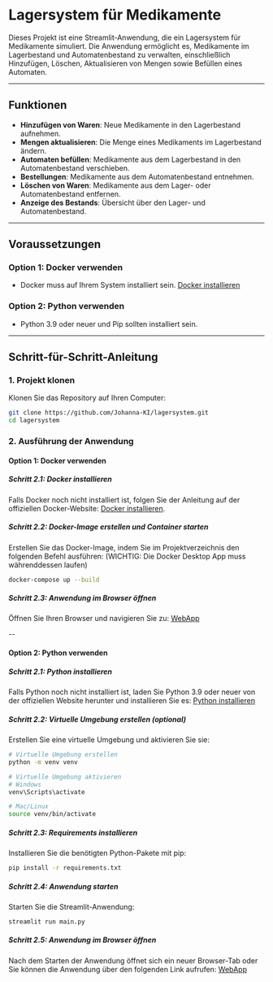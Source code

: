 # **Lagersystem für Medikamente**

Dieses Projekt ist eine Streamlit-Anwendung, die ein Lagersystem für Medikamente simuliert. Die Anwendung ermöglicht es, Medikamente im Lagerbestand und Automatenbestand zu verwalten, einschließlich Hinzufügen, Löschen, Aktualisieren von Mengen sowie Befüllen eines Automaten.

---

## **Funktionen**

- **Hinzufügen von Waren**: Neue Medikamente in den Lagerbestand aufnehmen.
- **Mengen aktualisieren**: Die Menge eines Medikaments im Lagerbestand ändern.
- **Automaten befüllen**: Medikamente aus dem Lagerbestand in den Automatenbestand verschieben.
- **Bestellungen**: Medikamente aus dem Automatenbestand entnehmen.
- **Löschen von Waren**: Medikamente aus dem Lager- oder Automatenbestand entfernen.
- **Anzeige des Bestands**: Übersicht über den Lager- und Automatenbestand.

---

## **Voraussetzungen**

### **Option 1: Docker verwenden**
- Docker muss auf Ihrem System installiert sein. [Docker installieren](https://docs.docker.com/get-docker/)

### **Option 2: Python verwenden**
- Python 3.9 oder neuer und Pip sollten installiert sein.


---

## **Schritt-für-Schritt-Anleitung**

### **1. Projekt klonen**
Klonen Sie das Repository auf Ihren Computer:
```bash
git clone https://github.com/Johanna-KI/lagersystem.git
cd lagersystem
```

### **2. Ausführung der Anwendung**

#### **Option 1: Docker verwenden**

##### **Schritt 2.1: Docker installieren**
Falls Docker noch nicht installiert ist, folgen Sie der Anleitung auf der offiziellen Docker-Website: [Docker installieren](https://docs.docker.com/get-docker/).

##### **Schritt 2.2: Docker-Image erstellen und Container starten**
Erstellen Sie das Docker-Image, indem Sie im Projektverzeichnis den folgenden Befehl ausführen: 
(WICHTIG: Die Docker Desktop App muss währenddessen laufen)
```bash
docker-compose up --build
```

##### **Schritt 2.3: Anwendung im Browser öffnen**
Öffnen Sie Ihren Browser und navigieren Sie zu:
[WebApp](http://localhost:8501)

--


#### **Option 2: Python verwenden**

##### **Schritt 2.1: Python installieren**
Falls Python noch nicht installiert ist, laden Sie Python 3.9 oder neuer von der offiziellen Website herunter und installieren Sie es:
[Python installieren](https://www.python.org/downloads/)

##### **Schritt 2.2: Virtuelle Umgebung erstellen (optional)**
Erstellen Sie eine virtuelle Umgebung und aktivieren Sie sie:
```bash
# Virtuelle Umgebung erstellen
python -m venv venv

# Virtuelle Umgebung aktivieren
# Windows
venv\Scripts\activate

# Mac/Linux
source venv/bin/activate
```

##### **Schritt 2.3: Requirements installieren**
Installieren Sie die benötigten Python-Pakete mit pip:
```bash
pip install -r requirements.txt
```

##### **Schritt 2.4: Anwendung starten**
Starten Sie die Streamlit-Anwendung:
```bash
streamlit run main.py
```

##### **Schritt 2.5: Anwendung im Browser öffnen**
Nach dem Starten der Anwendung öffnet sich ein neuer Browser-Tab oder Sie können die Anwendung über den folgenden Link aufrufen:
[WebApp](http://localhost:8501)



